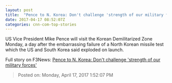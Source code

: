 ```yaml
---
layout: post
title:  "Pence to N. Korea: Don't challenge 'strength of our military forces'"
date: 2017-04-17 08:52:07Z
categories: cnn-com-top-stories
---
```


US Vice President Mike Pence will visit the Korean Demilitarized Zone Monday, a day after the embarrassing failure of a North Korean missile test which the US and South Korea said exploded on launch.


Full story on F3News: [Pence to N. Korea: Don't challenge 'strength of our military forces'](http://www.f3nws.com/n/TxAcvB)

> Posted on: Monday, April 17, 2017 1:52:07 PM
